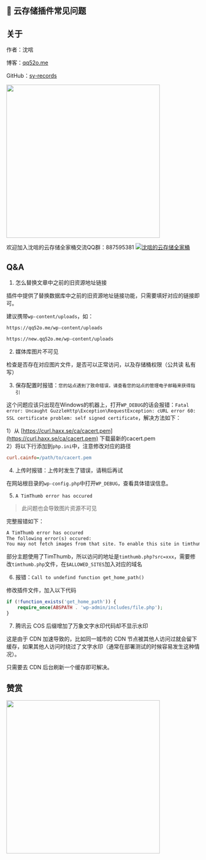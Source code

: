 ## 💾 云存储插件常见问题

## 关于

作者：沈唁

博客：[qq52o.me](https://qq52o.me)

GitHub：[sy-records](https://github.com/sy-records)

<img src="https://cdn.jsdelivr.net/gh/sy-records/staticfile/images/202012/wechat_white.png" width="400px">

欢迎加入沈唁的云存储全家桶交流QQ群：887595381 [![沈唁的云存储全家桶](https://img.shields.io/badge/QQ%E7%BE%A4-887595381-orange)](https://go.qq52o.me/qm/ccs)

## Q&A

1. 怎么替换文章中之前的旧资源地址链接

插件中提供了替换数据库中之前的旧资源地址链接功能，只需要填好对应的链接即可。

建议携带`wp-content/uploads`，如：

```txt
https://qq52o.me/wp-content/uploads

https://new.qq52o.me/wp-content/uploads
```

2. 媒体库图片不可见

检查是否存在对应图片文件，是否可以正常访问，以及存储桶权限（公共读 私有写）

3. 保存配置时报错：`您的站点遇到了致命错误，请查看您的站点的管理电子邮箱来获得指引`

这个问题应该只出现在Windows的机器上，打开`WP_DEBUG`的话会报错：`Fatal error: Uncaught GuzzleHttp\Exception\RequestException: cURL error 60: SSL certificate problem: self signed certificate`，解决方法如下：

1）从 [https://curl.haxx.se/ca/cacert.pem](https://curl.haxx.se/ca/cacert.pem) 下载最新的cacert.pem  
2）将以下行添加到`php.ini`中，注意修改对应的路径

```ini
curl.cainfo=/path/to/cacert.pem
```

4. 上传时报错：上传时发生了错误，请稍后再试

在网站根目录的`wp-config.php`中打开`WP_DEBUG`，查看具体错误信息。

5. `A TimThumb error has occured`

> 此问题也会导致图片资源不可见

完整报错如下：

```txt
A TimThumb error has occured
The following error(s) occured:
You may not fetch images from that site. To enable this site in timthumb, you can either add it to $ALLOWED_SITES and set ALLOW_EXTERNAL=true. Or you can set ALLOW_ALL_EXTERNAL_SITES=true, depending on your security needs.
```

部分主题使用了TimThumb，所以访问的地址是`timthumb.php?src=xxx`，需要修改`timthumb.php`文件，在`$ALLOWED_SITES`加入对应的域名

6. 报错：`Call to undefind function get_home_path()`

修改插件文件，加入以下代码

```php
if (!function_exists('get_home_path')) {
    require_once(ABSPATH . 'wp-admin/includes/file.php');
}
```

7. 腾讯云 COS 后缀增加了万象文字水印代码却不显示水印

这是由于 CDN 加速导致的，比如同一城市的 CDN 节点被其他人访问过就会留下缓存，如果其他人访问时绕过了文字水印（通常在部署测试的时候容易发生这种情况）。

只需要去 CDN 后台刷新一个缓存即可解决。

## 赞赏

<img src="https://cdn.jsdelivr.net/gh/sy-records/staticfile/images/donate.png" width="400px">
